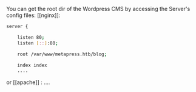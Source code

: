 You can get the root dir of the Wordpress CMS by accessing the Server's config files:
[[nginx]]:
```bash
server {

	listen 80;
	listen [::]:80;

	root /var/www/metapress.htb/blog;

	index index
	....

```
or [[apache]] :
....
